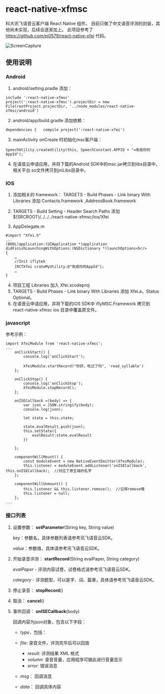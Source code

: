 # react-native-xfmsc
科大讯飞语音云客户端 React Native 组件。
目前只做了中文语音评测的封装，其他尚未实现，后续会逐渐加上。
此项目参考了 https://github.com/pj0579/react-native-xfei 代码。

![ScreenCapture](https://github.com/jhzzzz/react-native-xfmsc/tree/master/example/screenshot.png)


## 使用说明
### Android
1. android/setting.pradle 添加：
```
include ':react-native-xfmsc'
project(':react-native-xfmsc').projectDir = new File(rootProject.projectDir, '../node_modules/react-native-xfmsc/android')
```

2. android/app/build.gradle 添加依赖：
```
dependencies {   compile project(':react-native-xfei')
```

3. mainActivity onCreate 时初始化msc客户端：
```
SpeechUtility.createUtility(this, SpeechConstant.APPID + "=改成你的AppId");`
```

4. 在语音云申请应用，并将下载的Android SDK中的msc.jar拷贝到libs目录中，相关平台.so文件拷贝到jniLibs目录中。

### IOS

1. 添加相关的 framework：
TARGETS - Build Phases - Link binary With Libraries 
添加 Contacts.framework ,AddressBook.framework

2. TARGETS - Build Setting - Header Search Paths
添加 $(SRCROOT)/../../../react-native-xfmsc/ios/Xfei

3. AppDelegate.m
```
#import "Xfei.h"
...
(BOOL)application:(UIApplication *)application didFinishLaunchingWithOptions:(NSDictionary *)launchOptions<br/>
{
    …
    //Init iflytek
    [RCTXfei crateMyUtility:@"改成你的AppId"];
    …
}
```

4. 项目工程 Libraries 加入 Xfei.xcodeproj
5. TARGETS - Build Phases - Link binary With Libraries 添加 Xfei.a，Status Optional。
6. 在语音云申请应用，并将下载的iOS SDK中 iflyMSC.Framework 拷贝到 react-native-xfmsc ios 目录中覆盖原文件。

### javascript

参考示例：
```
import XfeiModule from 'react-native-xfmsc';
...
    onClickStart() {
        console.log('onClickStart');

        XfeiModule.startRecord("你好，吃过了吗", 'read_syllable')
    };

    onClickStop() {
        console.log('onClickStop');
        XfeiModule.stopRecord();
    };

    onISECallback =(body) => {
        var json = JSON.stringify(body);
        console.log(json);

        let state = this.state;

        state.evalResult.push(json);
        this.setState({
            evalResult:state.evalResult
        })

    };

    componentWillMount() {
        const moduleEvent = new NativeEventEmitter(XfeiModule);
        this.listener = moduleEvent.addListener('onISECallback', this.onISECallback);  //对应了原生端的名字
    };

    componentWillUnmount() {
        this.listener && this.listener.remove();  //记得remove哦
        this.listener = null;
    };
...    
```

### 接口列表

1. 设置参数：
    **setParameter**(String key, String value)

    _key_：参数名，具体参数列表请参考讯飞语音云SDK。

    *value*：参数值，具体请参考讯飞语音云SDK。

2. 开始录音评测：
    **startRecord**(String evalPaper, String category)

    _evalPaper_ - 评测内容试卷，试卷格式请参考讯飞语音云SDK。

    _category_ - 评测题型，可以是字、词、篇章，具体请参考讯飞语音云SDK。

3. 停止录音：
    **stopRecord**()

4. 取消：
    **cancel**()

5. 事件回调：
    **onISECallback**(body)

    回调内容为json对象，包含以下字段：
    - _type_，包括：
    - _file_: 录音文件，评测完毕后可以回放
      - _result_: 评测结果 XML 格式
      - _volumn_: 录音音量，应用程序可据此进行音量显示
      - _error_: 错误消息

    - _msg_： 回调消息
    - _data_： 回调具体内容

